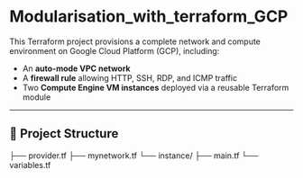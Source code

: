 # Modularisation_with_terraform_GCP

This Terraform project provisions a complete network and compute environment on Google Cloud Platform (GCP), including:

- An **auto-mode VPC network**
- A **firewall rule** allowing HTTP, SSH, RDP, and ICMP traffic
- Two **Compute Engine VM instances** deployed via a reusable Terraform module

---

## 📁 Project Structure

├── provider.tf 
├── mynetwork.tf
└── instance/ 
    ├── main.tf 
    └── variables.tf 
